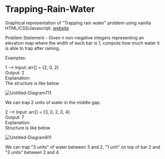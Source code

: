 # Trapping-Rain-Water
Graphical representation of "Trapping rain water" problem using vanilla HTML/CSS/Javascript. [website]

Problem Statement - 
Given n non-negative integers representing an elevation map where the width of each bar is 1, compute how much water it is able to trap after raining.

Examples:  

1 --> Input: arr[]   = {2, 0, 2} <br />
Output: 2 <br />
Explanation: <br />
The structure is like below <br />

![Untitled-Diagram711](https://user-images.githubusercontent.com/63445288/172990233-5183a581-36f2-491c-be7a-c97eae5112ce.png)

We can trap 2 units of water in the middle gap.



2 --> Input: arr[]   = {3, 0, 2, 0, 4} <br />
Output: 7 <br />
Explanation: <br />
Structure is like below <br />

![Untitled-Diagram811](https://user-images.githubusercontent.com/63445288/172990331-764d2465-3ede-4a65-9b6a-988bf55dd4b2.png)

We can trap "3 units" of water between 3 and 2,
"1 unit" on top of bar 2 and "3 units" between 2 
and 4. 

[website]: https://ashishnikam111000.github.io/Trapping-Rain-Water/
